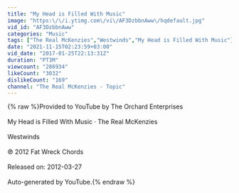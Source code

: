 ```yaml
---
title: "My Head is Filled With Music"
image: "https:\/\/i.ytimg.com\/vi\/AF3DzbbnAww\/hqdefault.jpg"
vid_id: "AF3DzbbnAww"
categories: "Music"
tags: ["The Real McKenzies","Westwinds","My Head is Filled With Music"]
date: "2021-11-15T02:23:59+03:00"
vid_date: "2017-01-25T22:13:31Z"
duration: "PT3M"
viewcount: "286934"
likeCount: "3032"
dislikeCount: "169"
channel: "The Real McKenzies - Topic"
---
```

{% raw %}Provided to YouTube by The Orchard Enterprises<br /><br />My Head is Filled With Music · The Real McKenzies<br /><br />Westwinds<br /><br />℗ 2012 Fat Wreck Chords<br /><br />Released on: 2012-03-27<br /><br />Auto-generated by YouTube.{% endraw %}
